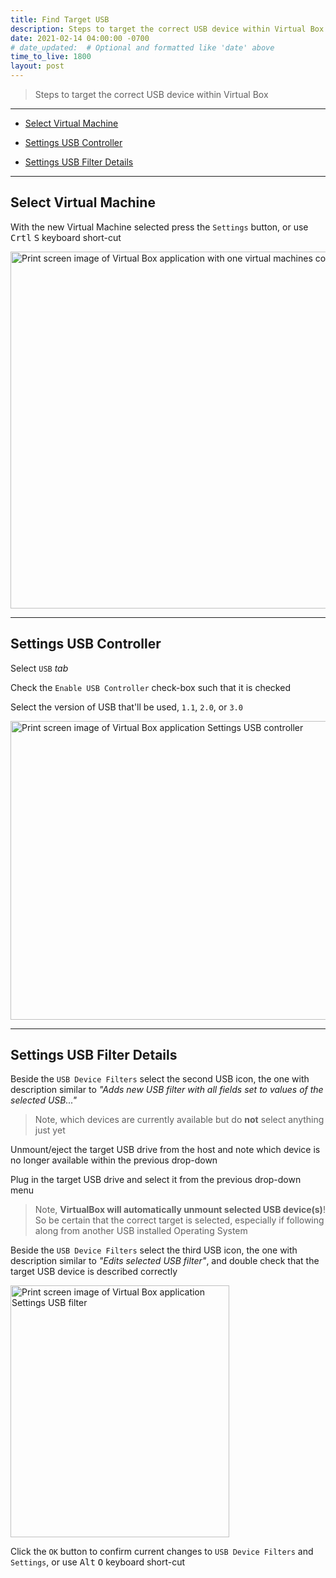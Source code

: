 ```yaml
---
title: Find Target USB
description: Steps to target the correct USB device within Virtual Box
date: 2021-02-14 04:00:00 -0700
# date_updated:  # Optional and formatted like 'date' above
time_to_live: 1800
layout: post
---
```




> Steps to target the correct USB device within Virtual Box


---


- [Select Virtual Machine][heading__select_virtual_machine]

- [Settings USB Controller][heading__settings_usb_controller]

- [Settings USB Filter Details][heading__settings_usb_controller]


---


## Select Virtual Machine
[heading__select_virtual_machine]: #select-virtual-machine


With the new Virtual Machine selected press the `Settings` button, or use <kbd>Crtl</kbd> <kbd>S</kbd> keyboard short-cut


<picture>
  <source type="image/avif"
          scrset="{{ 'assets/print-screen/virtual-box/shared/select-virtual-machine/select-virtual-machine.avif' | absolute_url }}" />
  <source type="image/jpeg"
          scrset="{{ 'assets/print-screen/virtual-box/shared/select-virtual-machine/select-virtual-machine.jpeg' | absolute_url }}" />
  <source type="image/png"
          scrset="{{ 'assets/print-screen/virtual-box/shared/select-virtual-machine/select-virtual-machine.png' | absolute_url }}" />
  <source type="image/webp"
          scrset="{{ 'assets/print-screen/virtual-box/shared/select-virtual-machine/select-virtual-machine.webp' | absolute_url }}" />
  <img alt="Print screen image of Virtual Box application with one virtual machines configured"
       loading="lazy"
       decoding="async"
       width="960"
       height="571"
       src="{{ 'assets/print-screen/virtual-box/shared/select-virtual-machine/select-virtual-machine.jpeg' | absolute_url }}" />
</picture>


______


## Settings USB Controller
[heading__settings_usb_controller]: #settings-usb-controller


Select `USB` _tab_


Check the `Enable USB Controller` check-box such that it is checked


Select the version of USB that'll be used, `1.1`, `2.0`, or `3.0`


<picture>
  <source type="image/avif"
          scrset="{{ 'assets/print-screen/virtual-box/find-target-usb/settings-usb-controller/settings-usb-controller.avif' | absolute_url }}" />
  <source type="image/jpeg"
          scrset="{{ 'assets/print-screen/virtual-box/find-target-usb/settings-usb-controller/settings-usb-controller.jpeg' | absolute_url }}" />
  <source type="image/png"
          scrset="{{ 'assets/print-screen/virtual-box/find-target-usb/settings-usb-controller/settings-usb-controller.png' | absolute_url }}" />
  <source type="image/webp"
          scrset="{{ 'assets/print-screen/virtual-box/find-target-usb/settings-usb-controller/settings-usb-controller.webp' | absolute_url }}" />
  <img alt="Print screen image of Virtual Box application Settings USB controller"
       loading="lazy"
       decoding="async"
       width="758"
       height="478"
       src="{{ 'assets/print-screen/virtual-box/find-target-usb/settings-usb-controller/settings-usb-controller.jpeg' | absolute_url }}" />
</picture>


______


## Settings USB Filter Details
[heading__settings_usb_filter_details]: #settings-usb-filter-details


Beside the `USB Device Filters` select the second USB icon, the one with description similar to _"Adds new USB filter with all fields set to values of the selected USB..."_


> Note, which devices are currently available but do **not** select anything just yet


Unmount/eject the target USB drive from the host and note which device is no longer available within the previous drop-down


Plug in the target USB drive and select it from the previous drop-down menu


> Note, **VirtualBox will automatically unmount selected USB device(s)**! So be certain that the correct target is selected, especially if following along from another USB installed Operating System


Beside the `USB Device Filters` select the third USB icon, the one with description similar to _"Edits selected USB filter"_, and double check that the target USB device is described correctly


<picture>
  <source type="image/avif"
          scrset="{{ 'assets/print-screen/virtual-box/find-target-usb/settings-usb-filter-details/settings-usb-filter-details.avif' | absolute_url }}" />
  <source type="image/jpeg"
          scrset="{{ 'assets/print-screen/virtual-box/find-target-usb/settings-usb-filter-details/settings-usb-filter-details.jpeg' | absolute_url }}" />
  <source type="image/png"
          scrset="{{ 'assets/print-screen/virtual-box/find-target-usb/settings-usb-filter-details/settings-usb-filter-details.png' | absolute_url }}" />
  <source type="image/webp"
          scrset="{{ 'assets/print-screen/virtual-box/find-target-usb/settings-usb-filter-details/settings-usb-filter-details.webp' | absolute_url }}" />
  <img alt="Print screen image of Virtual Box application Settings USB filter"
       loading="lazy"
       decoding="async"
       width="350"
       height="403"
       src="{{ 'assets/print-screen/virtual-box/find-target-usb/settings-usb-filter-details/settings-usb-filter-details.jpeg' | absolute_url }}" />
</picture>


Click the `OK` button to confirm current changes to `USB Device Filters` and `Settings`, or use <kbd>Alt</kbd> <kbd>O</kbd> keyboard short-cut

